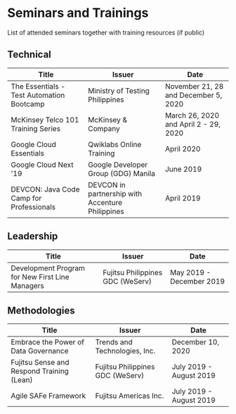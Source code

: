 # Seminars and Trainings
List of attended seminars together with training resources (if public)


## Technical

| Title | Issuer | Date |
|-------|--------|------|
| The Essentials - Test Automation Bootcamp | Ministry of Testing Philippines | November 21, 28 and December 5, 2020|
| McKinsey Telco 101 Training Series | McKinsey & Company | March 26, 2020 and April 2 - 29, 2020 |
| Google Cloud Essentials | Qwiklabs Online Training | April 2020 |
| Google Cloud Next '19 | Google Developer Group (GDG) Manila | June 2019 |
| DEVCON: Java Code Camp for Professionals | DEVCON in partnership with Accenture Philippines | April 2019 |

## Leadership
| Title | Issuer | Date |
|-------|--------|------|
| Development Program for New First Line Managers | Fujitsu Philippines GDC (WeServ) | May 2019 - December 2019 |

## Methodologies
| Title | Issuer | Date |
|-------|--------|------|
| Embrace the Power of Data Governance | Trends and Technologies, Inc. | December 10, 2020 |
| Fujitsu Sense and Respond Training (Lean) | Fujitsu Philippines GDC (WeServ) | July 2019 - August 2019 |
| Agile SAFe Framework | Fujitsu Americas Inc. | July 2019 - August 2019 |
